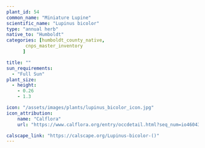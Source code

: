 ```yaml
---
plant_id: 54
common_name: "Miniature Lupine"
scientific_name: "Lupinus bicolor"
type: "annual herb"
native_to: "Humboldt"
categories: [humboldt_county_native,
       cnps_master_inventory
      ]

title: ""
sun_requirements:
  - "Full Sun"
plant_size:
  - height: 
    - 0.26
    - 1.3

icon: "/assets/images/plants/lupinus_bicolor_icon.jpg" 
icon_attribution: 
    name: "Calflora"
    url: "https://www.calflora.org/entry/occdetail.html?seq_num=io46043"

calscape_link: "https://calscape.org/Lupinus-bicolor-()"
---
```


